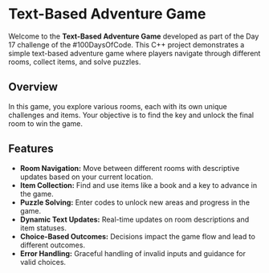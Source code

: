 # Text-Based Adventure Game

Welcome to the **Text-Based Adventure Game** developed as part of the Day 17 challenge of the #100DaysOfCode. This C++ project demonstrates a simple text-based adventure game where players navigate through different rooms, collect items, and solve puzzles.

## Overview

In this game, you explore various rooms, each with its own unique challenges and items. Your objective is to find the key and unlock the final room to win the game.

## Features

- **Room Navigation:** Move between different rooms with descriptive updates based on your current location.
- **Item Collection:** Find and use items like a book and a key to advance in the game.
- **Puzzle Solving:** Enter codes to unlock new areas and progress in the game.
- **Dynamic Text Updates:** Real-time updates on room descriptions and item statuses.
- **Choice-Based Outcomes:** Decisions impact the game flow and lead to different outcomes.
- **Error Handling:** Graceful handling of invalid inputs and guidance for valid choices.

